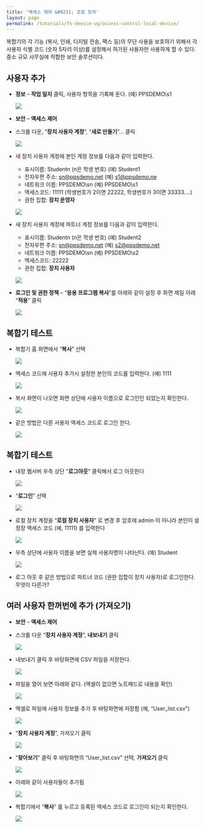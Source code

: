 ```yaml
---
title: '액세스 제어 &#8211; 로컬 장치'
layout: page
permalink: /tutorials/fs-device-ug/access-control-local-device/
---
```

복합기의 각 기능 (복사, 인쇄, 디지털 전송, 팩스 등)의 무단 사용을 보호하기 위해서 각 사용자 식별 코드 (숫자 5자리 이상)를 설정해서 허가된 사용자만 사용하게 할 수 있다. 중소 규모 사무실에 적합한 보안 솔루션이다.

## <span id="i">사용자 추가</span>

  * **정보** &#8211; **작업 일지** 클릭, 사용자 항목을 기록해 둔다. (예) PPSDEMO\s1

	![](http://soonmo.github.io/images/1-3.png)

  * **보안** &#8211; **액세스 제어**
  * 스크롤 다운, “**장치 사용자 계정**”, “**새로 만들기**”… 클릭

	![](http://soonmo.github.io/images/3-4.png)

  * 새 장치 사용자 계정에 본인 계정 정보를 다음과 같이 입력한다. 
      * 표시이름: Studentn (n은 학생 번호) (예) Student1
      * 전자우편 주소: <sn@ppsdemo.net> (예) s1@ppsdemo.ne
      * 네트워크 이름: PPSDEMO\sn (예) PPSDEMO\s1
      * 액세스코드: 11111 (학생번호가 2이면 22222, 학생번호가 3이면 33333….)
      * 권한 집합: **장치 운영자**

	![](http://soonmo.github.io/images/4-4.png)

  * 새 장치 사용자 계정에 파트너 계정 정보를 다음과 같이 입력한다. 
      * 표시이름: Studentn (n은 학생 번호) (예) Student2
      * 전자우편 주소: <sn@ppsdemo.net> (예) <s2@ppsdemo.net>
      * 네트워크 이름: PPSDEMO\sn (예) PPSDEMO\s2
      * 액세스코드: 22222
      * 권한 집합: **장치 사용자**

	![](http://soonmo.github.io/images/5-5.png)

  * **로그인 및 권한 정책** – “**응용 프로그램 복사**”를 아래와 같이 설정 후 화면 제일 아래 “**적용**” 클릭

	![](http://soonmo.github.io/images/6-3-(1).png)

## <span id="i-2">복합기 테스트</span>

  * 복합기 홈 화면에서 &#8220;**복사**&#8221; 선택

	![](http://soonmo.github.io/images/copy_menu.png)

  * 액세스 코드에 사용자 추가시 설정한 본인의 코드를 입력한다. (예) 1111

	![](http://soonmo.github.io/images/7-3-(1).png)

  * 복사 화면이 나오면 화면 상단에 사용자 이름으로 로그인인 되었는지 확인한다.

	![](http://soonmo.github.io/images/8-4-(1).png)

  * 같은 방법은 다른 사용자 액세스 코드로 로그인 한다.

	![](http://soonmo.github.io/images/9-1-(1).png)

## <span id="i-3">복합기 테스트</span>

  * 내장 웹서버 우측 상단 &#8220;**로그아웃**&#8221; 클릭해서 로그 아웃한다

	![](http://soonmo.github.io/images/10-2.png)

  * &#8220;**로그인**&#8221; 선택

	![](http://soonmo.github.io/images/11-3-(1).png)

  * 로컬 장치 계정을 “**로컬 장치 사용자**” 로 변경 후 암호에 admin 이 아니라 본인이 설정장 액세스 코드 (예, 11111) 를 입력한다

	![](http://soonmo.github.io/images/12-3-(1).png)

  * 우측 상단에 사용자 이름을 보면 실제 사용자명이 나타난다. (예) Student

	![](http://soonmo.github.io/images/13-2-(1).png)

  * 로그 아웃 후 같은 방법으로 파트너 코드 (권한 집합이 장치 사용자)로 로그인한다. 무엇이 다른가?

## <span id="i-4">여러 사용자 한꺼번에 추가 (가져오기)</span>

  * **보안** &#8211; **액세스 제어**
  * 스크롤 다운 &#8220;**장치 사용자 계정**&#8220;, **내보내기** 클릭

	![](http://soonmo.github.io/images/16-(1).png)

  * 내보내기 클릭 후 바탕화면에 CSV 파일을 저장한다.

	![](http://soonmo.github.io/images/18-1-(1).png)

  * 파일을 열어 보면 아래와 같다. (엑셀이 없으면 노트패드로 내용을 확인)

	![](http://soonmo.github.io/images/19-1-(1).png)

  * 엑셀로 파일에 사용자 정보를 추가 후 바탕화면에 저장함 (예, “User_list.csv”)

	![](http://soonmo.github.io/images/20-2.png)

  * “**장치 사용자 계정**”, 가져오기 클릭

	![](http://soonmo.github.io/images/21-2.png)

  * “**찾아보기**” 클릭 후 바탕화면의 “User_list.csv” 선택, **가져오기** 클릭

	![](http://soonmo.github.io/images/22-(1).png)

  * 아래와 같이 사용자들이 추가됨

	![](http://soonmo.github.io/images/23-(1).png)

  * 복합기에서 “**복사**” 를 누르고 등록된 액세스 코드로 로그인이 되는지 확인한다.

	![](http://soonmo.github.io/images/copy_menu.png)